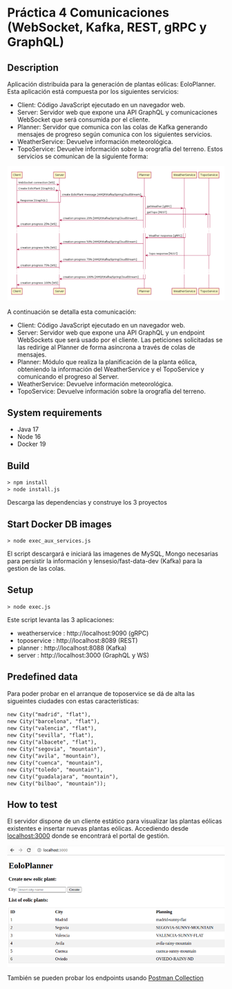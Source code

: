 # Práctica 4 Comunicaciones (WebSocket, Kafka, REST, gRPC y GraphQL)

## Description

Aplicación distribuida para la generación de plantas eólicas: EoloPlanner.
Esta aplicación está compuesta por los siguientes servicios:
- Client: Código JavaScript ejecutado en un navegador web.
- Server: Servidor web que expone una API GraphQL y comunicaciones WebSocket que será consumida por el cliente.
- Planner: Servidor que comunica con las colas de Kafka generando mensajes de progreso según comunica con los siguientes servicios.
- WeatherService: Devuelve información meteorológica.
- TopoService: Devuelve información sobre la orografía del terreno.
Estos servicios se comunican de la siguiente forma:

![secuencia](./images/secuencia.png)

A continuación se detalla esta comunicación:
- Client: Código JavaScript ejecutado en un navegador web.
- Server: Servidor web que expone una API GraphQL y un endpoint WebSockets que será usado por el cliente. Las peticiones solicitadas se las redirige al Planner de forma asíncrona a través de colas de mensajes.
- Planner: Módulo que realiza la planificación de la planta eólica, obteniendo la información del WeatherService y el TopoService y comunicando el progreso al Server.
- WeatherService: Devuelve información meteorológica.
- TopoService: Devuelve información sobre la orografía del terreno.

## System requirements

- Java 17
- Node 16
- Docker 19

## Build

    > npm install
    > node install.js

Descarga las dependencias y construye los 3 proyectos

## Start Docker DB images

    > node exec_aux_services.js

El script descargará e iniciará las imagenes de MySQL, Mongo  necesarias para persistir la información y lensesio/fast-data-dev (Kafka) 
para la gestion de las colas.

## Setup 

    > node exec.js

Este script levanta las 3 aplicaciones:

- weatherservice : http://localhost:9090 (gRPC)
- toposervice : http://localhost:8089 (REST)
- planner : http://localhost:8088 (Kafka)
- server : http://localhost:3000 (GraphQL y WS)

## Predefined data

Para poder probar en el arranque de toposervice se dá de alta las sigueintes ciudades con estas características:

    new City("madrid", "flat"),
    new City("barcelona", "flat"),
    new City("valencia", "flat"),
    new City("sevilla", "flat"),
    new City("albacete", "flat"),
    new City("segovia", "mountain"),
    new City("avila", "mountain"),
    new City("cuenca", "mountain"),
    new City("toledo", "mountain"),
    new City("guadalajara", "mountain"),
    new City("bilbao", "mountain"));

## How to test
 
El servidor dispone de un cliente estático para visualizar las plantas eólicas existentes e insertar nuevas plantas eólicas. Accediendo desde [localhost:3000](http://localhost:3000) donde se encontrará el portal de gestión.

![portal](./images/pantalla.png)

También se pueden probar los endpoints usando [Postman Collection](./Practica3.postman_collection.json)